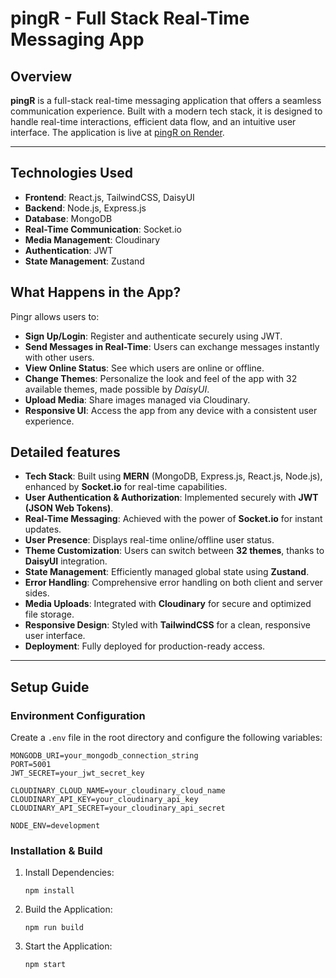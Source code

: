 # pingR - Full Stack Real-Time Messaging App

## Overview

**pingR** is a full-stack real-time messaging application that offers a seamless communication experience. Built with a modern tech stack, it is designed to handle real-time interactions, efficient data flow, and an intuitive user interface. The application is live at [pingR on Render](https://pingr-wji4.onrender.com).

---
## Technologies Used
- **Frontend**: React.js, TailwindCSS, DaisyUI
- **Backend**: Node.js, Express.js
- **Database**: MongoDB
- **Real-Time Communication**: Socket.io
- **Media Management**: Cloudinary
- **Authentication**: JWT
- **State Management**: Zustand

## What Happens in the App?
Pingr allows users to:

- **Sign Up/Login**: Register and authenticate securely using JWT.
- **Send Messages in Real-Time**: Users can exchange messages instantly with other users.
- **View Online Status**: See which users are online or offline.
- **Change Themes**: Personalize the look and feel of the app with 32 available themes, made possible by *DaisyUI*.
- **Upload Media**: Share images managed via Cloudinary.
- **Responsive UI**: Access the app from any device with a consistent user experience.


## Detailed features

- **Tech Stack**: Built using **MERN** (MongoDB, Express.js, React.js, Node.js), enhanced by **Socket.io** for real-time capabilities.
- **User Authentication & Authorization**: Implemented securely with **JWT (JSON Web Tokens)**.
- **Real-Time Messaging**: Achieved with the power of **Socket.io** for instant updates.
- **User Presence**: Displays real-time online/offline user status.
- **Theme Customization**: Users can switch between **32 themes**, thanks to **DaisyUI** integration.
- **State Management**: Efficiently managed global state using **Zustand**.
- **Error Handling**: Comprehensive error handling on both client and server sides.
- **Media Uploads**: Integrated with **Cloudinary** for secure and optimized file storage.
- **Responsive Design**: Styled with **TailwindCSS** for a clean, responsive user interface.
- **Deployment**: Fully deployed for production-ready access.

---

## Setup Guide

### Environment Configuration

Create a `.env` file in the root directory and configure the following variables:

```env
MONGODB_URI=your_mongodb_connection_string
PORT=5001
JWT_SECRET=your_jwt_secret_key

CLOUDINARY_CLOUD_NAME=your_cloudinary_cloud_name
CLOUDINARY_API_KEY=your_cloudinary_api_key
CLOUDINARY_API_SECRET=your_cloudinary_api_secret

NODE_ENV=development
```
### Installation & Build

1. Install Dependencies:
    ```
    npm install
    ```
2. Build the Application:
    ```
    npm run build

    ```
3. Start the Application:
    ```
    npm start
    ```


